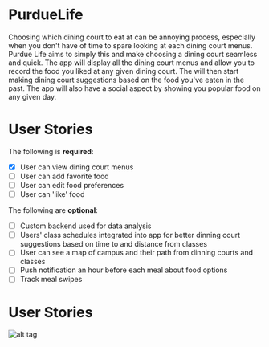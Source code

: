 # PurdueLife

Choosing which dining court to eat at can be annoying process, especially when you don't have of time to spare looking at each dining court menus. Purdue Life aims to simply this and make choosing a dining court seamless and quick. The app will display all the dining court menus and allow you to record the food you liked at any given dining court. The will then start making dining court suggestions based on the food you've eaten in the past. The app will also have a social aspect by showing you popular food on any given day.

# User Stories
The following is **required**:
- [x] User can view dining court menus 
- [ ] User can add favorite food
- [ ] User can edit food preferences
- [ ] User can 'like' food

The following are **optional**:
- [ ] Custom backend used for data analysis
- [ ] Users' class schedules integrated into app for better dinning court suggestions based on time to and distance from classes
- [ ] User can see a map of campus and their path from dinning courts and classes
- [ ] Push notification an hour before each meal about food options
- [ ] Track meal swipes

# User Stories

![alt tag](/FirstWireFrame.jpg)
